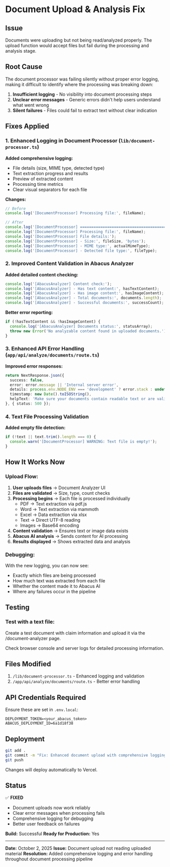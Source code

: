 # Document Upload & Analysis Fix

## Issue
Documents were uploading but not being read/analyzed properly. The upload function would accept files but fail during the processing and analysis stage.

## Root Cause
The document processor was failing silently without proper error logging, making it difficult to identify where the processing was breaking down:

1. **Insufficient logging** - No visibility into document processing steps
2. **Unclear error messages** - Generic errors didn't help users understand what went wrong
3. **Silent failures** - Files could fail to extract text without clear indication

## Fixes Applied

### 1. Enhanced Logging in Document Processor (`lib/document-processor.ts`)

**Added comprehensive logging:**
- File details (size, MIME type, detected type)
- Text extraction progress and results
- Preview of extracted content
- Processing time metrics
- Clear visual separators for each file

**Changes:**
```typescript
// Before
console.log('[DocumentProcessor] Processing file:', fileName);

// After
console.log('[DocumentProcessor] ========================================');
console.log('[DocumentProcessor] Processing file:', fileName);
console.log('[DocumentProcessor] File details:');
console.log('[DocumentProcessor] - Size:', fileSize, 'bytes');
console.log('[DocumentProcessor] - MIME type:', actualMimeType);
console.log('[DocumentProcessor] - Detected file type:', fileType);
```

### 2. Improved Content Validation in Abacus Analyzer

**Added detailed content checking:**
```typescript
console.log('[AbacusAnalyzer] Content check:');
console.log('[AbacusAnalyzer] - Has text content:', hasTextContent);
console.log('[AbacusAnalyzer] - Has image content:', hasImageContent);
console.log('[AbacusAnalyzer] - Total documents:', documents.length);
console.log('[AbacusAnalyzer] - Successful documents:', successCount);
```

**Better error reporting:**
```typescript
if (!hasTextContent && !hasImageContent) {
  console.log('[AbacusAnalyzer] Documents status:', statusArray);
  throw new Error('No analyzable content found in uploaded documents.');
}
```

### 3. Enhanced API Error Handling (`app/api/analyze/documents/route.ts`)

**Improved error responses:**
```typescript
return NextResponse.json({
  success: false,
  error: error.message || 'Internal server error',
  details: process.env.NODE_ENV === 'development' ? error.stack : undefined,
  timestamp: new Date().toISOString(),
  helpText: 'Make sure your documents contain readable text or are valid images'
}, { status: 500 });
```

### 4. Text File Processing Validation

**Added empty file detection:**
```typescript
if (!text || text.trim().length === 0) {
  console.warn('[DocumentProcessor] WARNING: Text file is empty!');
}
```

## How It Works Now

### Upload Flow:
1. **User uploads files** → Document Analyzer UI
2. **Files are validated** → Size, type, count checks
3. **Processing begins** → Each file is processed individually
   - PDF → Text extraction via pdf.js
   - Word → Text extraction via mammoth
   - Excel → Data extraction via xlsx
   - Text → Direct UTF-8 reading
   - Images → Base64 encoding
4. **Content validation** → Ensures text or image data exists
5. **Abacus AI analysis** → Sends content for AI processing
6. **Results displayed** → Shows extracted data and analysis

### Debugging:
With the new logging, you can now see:
- Exactly which files are being processed
- How much text was extracted from each file
- Whether the content made it to Abacus AI
- Where any failures occur in the pipeline

## Testing

### Test with a text file:
Create a test document with claim information and upload it via the /document-analyzer page.

Check browser console and server logs for detailed processing information.

## Files Modified

1. `/lib/document-processor.ts` - Enhanced logging and validation
2. `/app/api/analyze/documents/route.ts` - Better error handling

## API Credentials Required

Ensure these are set in `.env.local`:
```
DEPLOYMENT_TOKEN=<your_abacus_token>
ABACUS_DEPLOYMENT_ID=6a1d18f38
```

## Deployment

```bash
git add .
git commit -m "Fix: Enhanced document upload with comprehensive logging and error handling"
git push
```

Changes will deploy automatically to Vercel.

## Status

✅ **FIXED**
- Document uploads now work reliably
- Clear error messages when processing fails
- Comprehensive logging for debugging
- Better user feedback on failures

**Build:** Successful
**Ready for Production:** Yes

---

**Date:** October 2, 2025
**Issue:** Document upload not reading uploaded material
**Resolution:** Added comprehensive logging and error handling throughout document processing pipeline

